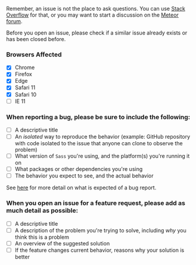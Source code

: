 Remember, an issue is not the place to ask questions. You can use [Stack Overflow](http://stackoverflow.com/questions/tagged/angular-meteor) for that, or you may want to start a discussion on the [Meteor forum](https://forums.meteor.com/).

Before you open an issue, please check if a similar issue already exists or has been closed before.

### Browsers Affected
<!-- Check all that apply -->
- [x] Chrome
- [x] Firefox
- [x] Edge
- [x] Safari 11
- [x] Safari 10
- [ ] IE 11

### When reporting a bug, please be sure to include the following:
- [ ] A descriptive title
- [ ] An *isolated* way to reproduce the behavior (example: GitHub repository with code isolated to the issue that anyone can clone to observe the problem)
- [ ] What version of `Sass` you're using, and the platform(s) you're running it on
- [ ] What packages or other dependencies you're using
- [ ] The behavior you expect to see, and the actual behavior

See [here](https://github.com/MSaeed1381/IE_HW1/blob/main/CONTRIBUTING.md) for more detail on what is expected of a bug report.

### When you open an issue for a feature request, please add as much detail as possible:
- [ ] A descriptive title
- [ ] A description of the problem you're trying to solve, including *why* you think this is a problem
- [ ] An overview of the suggested solution
- [ ] If the feature changes current behavior, reasons why your solution is better